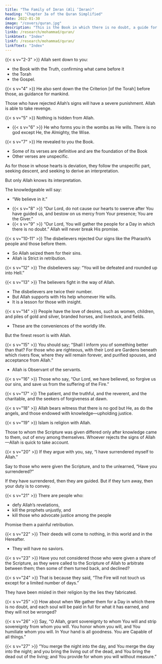 ```yaml
---
title: "The Family of Imran (Ali ‘Imran)"
heading: "Chapter 3a of the Quran Simplified"
date: 2022-01-30
image: "/covers/quran.jpg"
description: "This is the Book in which there is no doubt, a guide for the righteous."
linkb: /research/mohammad/quran/
linkbtext: "Index"
linkf: /research/mohammad/quran/
linkftext: "Index"
---
```



{{< s v="2-3" >}} Allah sent down to you:
- the Book with the Truth, confirming what came before it
- the Torah
- the Gospel.

{{< s v="4" >}} He also sent down the the Criterion [of the Torah] before those, <!-- aforetime, --> as guidance for mankind. 

Those who have rejected Allah’s signs will have a severe punishment. Allah is able to take revenge.

{{< s v="5" >}} Nothing is hidden from Allah<!-- on earth or in the heaven -->.
- {{< s v="6" >}} He who forms you in the wombs as He wills. There is no god except He, the Almighty, the Wise.

{{< s v="7" >}} He revealed to you the Book. 
- Some of its verses are definitive and are the foundation of the Book
- Other verses are unspecific.

As for those in whose hearts is deviation, they follow the unspecific part, seeking descent,
and seeking to derive an interpretation. 

But only Allah knows its interpretation. 

The knowledgeable will say:
- “We believe in it.” 
<!-- - But none recollects except those with understanding. -->
- {{< s v="8" >}} “Our Lord, do not cause our hearts to swerve after You have guided us, and bestow
on us mercy from Your presence; You are the Giver.”
- {{< s v="9" >}} “Our Lord, You will gather the people for a Day in which there is no doubt.” Allah will never break His promise.

{{< s v="10-11" >}} The disbelievers rejected Our signs like the Pharaoh’s people and those before them.
- So Allah seized them for their sins. 
- Allah is Strict in retribution.

<!-- , neither their wealth nor their children will avail them any-
thing against Allah. These will be fuel for the Fire. -->

{{< s v="12" >}} The disbelievers say: “You will be defeated and rounded up into Hell.”

{{< s v="13" >}} The believers <!-- 13. There was a sign for you in the two parties that met. One party --> fight in the way of Allah.
- The disbelievers are twice their number.
- But Allah supports with His help whomever He wills. 
- It is a lesson for those with insight.

{{< s v="14" >}} People have the love of desires, such as women, children, and piles of gold and silver, branded horses, and livestock, and fields. 
- These are the conveniences of the worldly life. 

But the finest resort is with Allah.


{{< s v="15" >}} You should say; “Shall I inform you of something better than that? For those who are righteous, with their Lord are Gardens beneath which
rivers flow, where they will remain forever, and purified spouses, and acceptance from Allah.” 
- Allah is Observant of the servants.


{{< s v="16" >}} Those who say, “Our Lord, we have believed, so forgive us our sins, and save us from the suffering of the Fire.”

{{< s v="17" >}} The patient, and the truthful, and the reverent, and the charitable, and the seekers of forgiveness at dawn.

{{< s v="18" >}} Allah bears witness that there is no god but He, as do the angels, and those endowed with
knowledge—upholding justice. <!-- There is no god but He, the Mighty, the Wise. -->

{{< s v="19" >}} Islam is religion with Allah. 

Those to whom the Scripture was given differed only after knowledge came to them, out of envy among themselves. Whoever rejects the signs of Allah—Allah is quick to take account.

{{< s v="20" >}} If they argue with you, say, “I have surrendered myself to Allah.” 

Say to those who were given the Scripture, and to the unlearned, “Have you surrendered?” 

If they have surrendered, then they are guided. But if they turn away, then your duty is to convey. <!-- Allah is Seeing of the servants. -->

{{< s v="21" >}} There are people who:
- defy Allah’s revelations,
- kill the prophets unjustly, and
- kill those who advocate justice among the people

Promise them a painful retribution.

{{< s v="22" >}} Their deeds will come to nothing, in this world and in the Hereafter. 
- They will have no saviors.

{{< s v="23" >}} Have you not considered those who were given a share of the Scripture, as they were called to the Scripture of Allah to arbitrate between them; then some of them turned back, and declined?

{{< s v="24" >}} That is because they said, “The Fire will not touch us except for a limited number of days.” 

They have been misled in their religion by the lies they fabricated.

{{< s v="25" >}} How about when We gather them for a Day in which there is no doubt, and each soul will be paid in full for what it has earned, and they will not be wronged?

{{< s v="26" >}}  Say, “O Allah, <!-- Owner of Sovereignty. You --> grant sovereignty to whom You will and strip sovereignty from whom you will. You honor whom you will, and You humiliate whom you will. In Your hand is all goodness. You are Capable of all things.”

{{< s v="27" >}} “You merge the night into the day, and You merge the day into the night; and you bring the living out of the dead, and You bring the dead out of the living; and You provide for whom you will without measure.”
